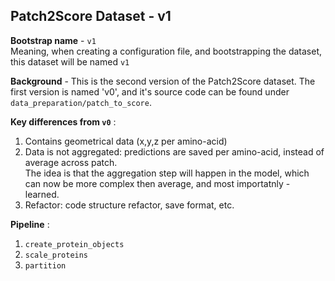 ## Patch2Score Dataset - v1

**Bootstrap name** - `v1` <br>
Meaning, when creating a configuration file, and bootstrapping the dataset, this dataset will be named `v1` <br>

**Background** - This is the second version of the Patch2Score dataset.
The first version is named 'v0', and it's source code can be found under `data_preparation/patch_to_score`. <br>

**Key differences from `v0`** :
1. Contains geometrical data (x,y,z per amino-acid)
2. Data is not aggregated: predictions are saved per amino-acid, instead of average across patch.<br>
The idea is that the aggregation step will happen in the model, which can now be more complex then average, and most importatnly - learned. 
3. Refactor: code structure refactor, save format, etc.

**Pipeline** :
1. `create_protein_objects`
2. `scale_proteins`
3. `partition`
